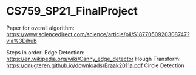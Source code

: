 # CS759_SP21_FinalProject

Paper for overall algorithm: https://www.sciencedirect.com/science/article/pii/S1877050920308747?via%3Dihub

Steps in order:
    Edge Detection: https://en.wikipedia.org/wiki/Canny_edge_detector
    Hough Transform: https://cnugteren.github.io/downloads/Braak2011a.pdf
    Circle Detection
